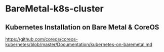 # BareMetal-k8s-cluster



## Kubernetes Installation on Bare Metal & CoreOS
https://github.com/coreos/coreos-kubernetes/blob/master/Documentation/kubernetes-on-baremetal.md   


